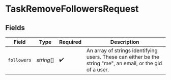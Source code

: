 # TaskRemoveFollowersRequest


## Fields

| Field                                                                                                       | Type                                                                                                        | Required                                                                                                    | Description                                                                                                 |
| ----------------------------------------------------------------------------------------------------------- | ----------------------------------------------------------------------------------------------------------- | ----------------------------------------------------------------------------------------------------------- | ----------------------------------------------------------------------------------------------------------- |
| `followers`                                                                                                 | *string*[]                                                                                                  | :heavy_check_mark:                                                                                          | An array of strings identifying users. These can either be the string "me", an email, or the gid of a user. |